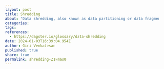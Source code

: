 ```yaml
---
layout: post
title: Shredding
about: "Data shredding, also known as data partitioning or data fragmentation, is the process of breaking down large datasets into smaller, more manageable pieces for easier processing and analysis. Shredding data can improve performance by allowing distributed processing of the smaller pieces, which can be performed in parallel, reducing the amount of time required to process the entire dataset. This approach is particularly useful for large datasets that cannot be processed on a single machine or within a single process."
categories:
tags:
references:
  - https://dagster.io/glossary/data-shredding
date: 2024-01-03T16:39:04.954Z
author: Giri Venkatesan
published: true
share: true
permalink: shredding-Z1Fmas0
---
```

